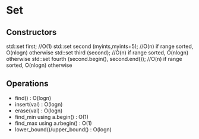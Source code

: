 # Set
## Constructors
  std::set<int> first; //O(1)
  std::set<int> second (myints,myints+5); //O(n) if range sorted, O(nlogn) otherwise
  std::set<int> third (second); //O(n) if range sorted, O(nlogn) otherwise
  std::set<int> fourth (second.begin(), second.end()); //O(n) if range sorted, O(nlogn) otherwise
## Operations
- find() : O(logn)
- insert(val) : O(logn)
- erase(val) : O(logn)
- find_min using a.begin() : O(1)
- find_max using a.rbegin() : O(1)
- lower_bound()/upper_bound() : O(logn)
